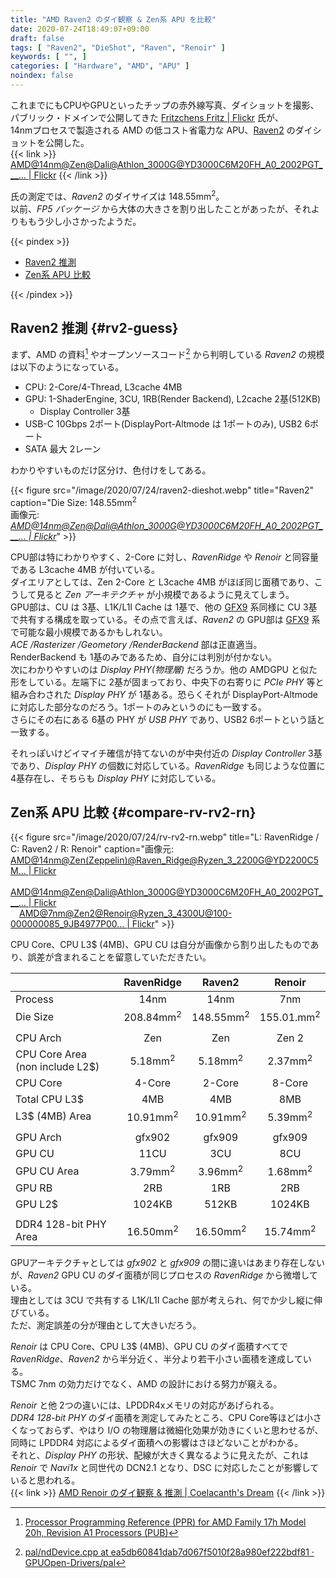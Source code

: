 ```yaml
---
title: "AMD Raven2 のダイ観察 & Zen系 APU を比較"
date: 2020-07-24T18:49:07+09:00
draft: false
tags: [ "Raven2", "DieShot", "Raven", "Renoir" ]
keywords: [ "", ]
categories: [ "Hardware", "AMD", "APU" ]
noindex: false
---
```


これまでにもCPUやGPUといったチップの赤外線写真、ダイショットを撮影、パブリック・ドメインで公開してきた [Fritzchens Fritz | Flickr](https://www.flickr.com/photos/130561288@N04/) 氏が、  
14nmプロセスで製造される AMD の低コスト省電力な APU、[Raven2](/tags/raven2) のダイショットを公開した。  
{{< link >}} [AMD@14nm@Zen@Dali@Athlon_3000G@YD3000C6M20FH_A0_2002PGT___… | Flickr](https://www.flickr.com/photos/130561288@N04/50145360897/) {{< /link >}}

氏の測定では、*Raven2* のダイサイズは 148.55mm<sup>2</sup>。  
以前、*FP5 パッケージ* から大体の大きさを割り出したことがあったが、それよりももう少し小さかったようだ。  

{{< pindex >}}

 * [Raven2 推測](#rv2-guess)
 * [Zen系 APU 比較](#compare-rv-rv2-rn)

{{< /pindex >}}

## Raven2 推測 {#rv2-guess}

まず、AMD の資料[^amd-prr-fam17h-mod20h] やオープンソースコード[^pal-raven2] から判明している *Raven2* の規模は以下のようになっている。  

 * CPU: 2-Core/4-Thread, L3cache 4MB
 * GPU: 1-ShaderEngine, 3CU, 1RB(Render Backend), L2cache 2基(512KB)
   * Display Controller 3基
 * USB-C 10Gbps 2ポート(DisplayPort-Altmode は 1ポートのみ), USB2 6ポート
 * SATA 最大 2レーン

[^amd-prr-fam17h-mod20h]: [Processor Programming Reference (PPR) for AMD Family 17h Model 20h, Revision A1 Processors (PUB)](https://www.amd.com/system/files/TechDocs/55772-A1-PUB.zip)
[^pal-raven2]: [pal/ndDevice.cpp at ea5db60841dab7d067f5010f28a980ef222bdf81 · GPUOpen-Drivers/pal](https://github.com/GPUOpen-Drivers/pal/blob/ea5db60841dab7d067f5010f28a980ef222bdf81/src/core/os/nullDevice/ndDevice.cpp#L912)

わかりやすいものだけ区分け、色付けをしてある。  

{{< figure src="/image/2020/07/24/raven2-dieshot.webp" title="Raven2" caption="Die Size: 148.55mm<sup>2</sup><br>画像元: <cite>[AMD@14nm@Zen@Dali@Athlon_3000G@YD3000C6M20FH_A0_2002PGT___… | Flickr](https://www.flickr.com/photos/130561288@N04/50145360897/)</cite>" >}}

CPU部は特にわかりやすく、2-Core に対し、*RavenRidge* や *Renoir* と同容量である L3cache 4MB が付いている。  
ダイエリアとしては、Zen 2-Core と L3cache 4MB がほぼ同じ面積であり、こうして見ると *Zen アーキテクチャ* が小規模であるように見えてしまう。  
GPU部は、CU は 3基、L1K/L1I Cache は 1基で、他の [GFX9](/tags/gfx9) 系同様に CU 3基で共有する構成を取っている。その点で言えば、*Raven2* の GPU部は [GFX9](/tags/gfx9) 系で可能な最小規模であるかもしれない。  
*ACE /Rasterizer /Geometory /RenderBackend* 部は正直適当。RenderBackend も 1基のみであるため、自分には判別が付かない。  
次にわかりやすいのは *Display PHY(物理層)* だろうか。他の AMDGPU と似た形をしている。左端下に 2基が固まっており、中央下の右寄りに *PCIe PHY* 等と組み合わされた *Display PHY* が 1基ある。恐らくそれが DisplayPort-Altmode に対応した部分なのだろう。1ポートのみというのにも一致する。  
さらにその右にある 6基の PHY が *USB PHY* であり、USB2 6ポートという話と一致する。  

それっぽいけどイマイチ確信が持てないのが中央付近の *Display Controller* 3基であり、*Display PHY* の個数に対応している。*RavenRidge* も同じような位置に 4基存在し、そちらも *Display PHY* に対応している。  

## Zen系 APU 比較 {#compare-rv-rv2-rn}

{{< figure src="/image/2020/07/24/rv-rv2-rn.webp" title="L: RavenRidge / C: Raven2 / R: Renoir" caption="画像元: [AMD@14nm@Zen(Zeppelin)@Raven_Ridge@Ryzen_3_2200G@YD2200C5M… | Flickr](https://www.flickr.com/photos/130561288@N04/39716562275/in/photolist-26MvFxA-24LC1aX-23vBLg6-24NZors-24LC1Ux-GJVDw3-GJVGyq-24LBYDv-23MTPRU-23vBQnT-23vCQsF-GJVJs5-24NZ8Yu-23puXQP-24kELtH-G5R3xb-GaWsPs-2aPxAsP-YpUML3-YtN4Pd-Zk7AUm-23cM7Lo-ZAEavU-CpZfG3-236mrbq-26X4AhT-22Qiw2V) <br> &emsp;[AMD@14nm@Zen@Dali@Athlon_3000G@YD3000C6M20FH_A0_2002PGT___… | Flickr](https://www.flickr.com/photos/130561288@N04/50145360897/) <br> &emsp;[AMD@7nm@Zen2@Renoir@Ryzen_3_4300U@100-000000085_9JB4977P00… | Flickr](https://www.flickr.com/photos/130561288@N04/50016639913/)" >}}

CPU Core、CPU L3$ (4MB)、GPU CU は自分が画像から割り出したものであり、誤差が含まれることを留意していただきたい。  

| | RavenRidge | Raven2 | Renoir |
| :-- | :--: | :--: | :--: |
| Process | 14nm | 14nm | 7nm |
| Die Size | 208.84mm<sup>2</sup> | 148.55mm<sup>2</sup> | 155.01.mm<sup>2</sup> |
||
| CPU Arch | Zen | Zen | Zen 2 |
| CPU Core Area<br>(non include L2$) | 5.18mm<sup>2</sup> | 5.18mm<sup>2</sup> | 2.37mm<sup>2</sup>  |
| CPU Core | 4-Core | 2-Core | 8-Core |
| Total CPU L3$ | 4MB | 4MB | 8MB |
| L3$ (4MB) Area | 10.91mm<sup>2</sup> | 10.91mm<sup>2</sup> | 5.39mm<sup>2</sup> |
||
| GPU Arch | gfx902 | gfx909 | gfx909 |
| GPU CU | 11CU | 3CU | 8CU |
| GPU CU Area | 3.79mm<sup>2</sup> | 3.96mm<sup>2</sup> | 1.68mm<sup>2</sup> |
| GPU RB | 2RB | 1RB | 2RB |
| GPU L2$ | 1024KB | 512KB | 1024KB |
||
| DDR4 128-bit PHY Area | 16.50mm<sup>2</sup> | 16.50mm<sup>2</sup> | 15.74mm<sup>2</sup>  |

GPUアーキテクチャとしては *gfx902* と *gfx909* の間に違いはあまり存在しないが、*Raven2* GPU CU のダイ面積が同じプロセスの *RavenRidge* から微増している。  
理由としては 3CU で共有する L1K/L1I Cache 部が考えられ、何でか少し縦に伸びている。  
ただ、測定誤差の分が理由として大きいだろう。  

*Renoir* は CPU Core、CPU L3$ (4MB)、GPU CU のダイ面積すべてで *RavenRidge*、*Raven2* から半分近く、半分より若干小さい面積を達成している。  
TSMC 7nm の効力だけでなく、AMD の設計における努力が窺える。  

*Renoir* と他 2つの違いには、LPDDR4xメモリの対応があげられる。  
*DDR4 128-bit PHY* のダイ面積を測定してみたところ、CPU Core等ほどは小さくなっておらず、やはり I/O の物理層は微細化効果が効きにくいと思わせるが、同時に LPDDR4 対応によるダイ面積への影響はさほどないことがわかる。  
それと、*Display PHY* の形状、配線が大きく異なるように見えたが、これは *Renoir* で *Navi1x* と同世代の DCN2.1 となり、DSC に対応したことが影響していると思われる。  
{{< link >}} [AMD Renoir のダイ観察 & 推測 | Coelacanth's Dream](/posts/2020/06/19/renoir-dieshot-guess/) {{< /link >}}
